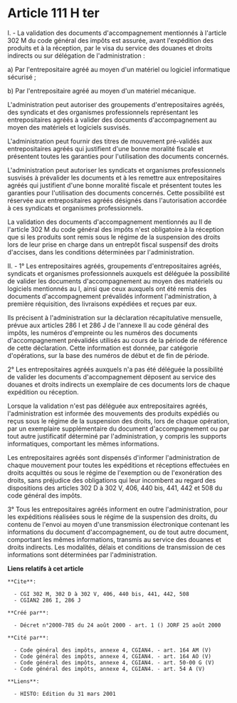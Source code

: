 # Article 111 H ter

I. - La validation des documents d'accompagnement mentionnés à l'article 302 M du code général des impôts est assurée, avant
l'expédition des produits et à la réception, par le visa du service des douanes et droits indirects ou sur délégation de
l'administration :

a) Par l'entrepositaire agréé au moyen d'un matériel ou logiciel informatique sécurisé ;

b) Par l'entrepositaire agréé au moyen d'un matériel mécanique.

L'administration peut autoriser des groupements d'entrepositaires agréés, des syndicats et des organismes professionnels
représentant les entrepositaires agréés à valider des documents d'accompagnement au moyen des matériels et logiciels
susvisés.

L'administration peut fournir des titres de mouvement pré-validés aux entrepositaires agréés qui justifient d'une bonne
moralité fiscale et présentent toutes les garanties pour l'utilisation des documents concernés.

L'administration peut autoriser les syndicats et organismes professionnels susvisés à prévalider les documents et à les
remettre aux entrepositaires agréés qui justifient d'une bonne moralité fiscale et présentent toutes les garanties pour
l'utilisation des documents concernés. Cette possibilité est réservée aux entrepositaires agréés désignés dans l'autorisation
accordée à ces syndicats et organismes professionnels.

La validation des documents d'accompagnement mentionnés au II de l'article 302 M du code général des impôts n'est obligatoire
à la réception que si les produits sont remis sous le régime de la suspension des droits lors de leur prise en charge dans un
entrepôt fiscal suspensif des droits d'accises, dans les conditions déterminées par l'administration.

II. - 1° Les entrepositaires agréés, groupements d'entrepositaires agréés, syndicats et organismes professionnels auxquels
est déléguée la possibilité de valider les documents d'accompagnement au moyen des matériels ou logiciels mentionnés au I,
ainsi que ceux auxquels ont été remis des documents d'accompagnement prévalidés informent l'administration, à première
réquisition, des livraisons expédiées et reçues par eux.

Ils précisent à l'administration sur la déclaration récapitulative mensuelle, prévue aux articles 286 I et 286 J de l'annexe
II au code général des impôts, les numéros d'empreinte ou les numéros des documents d'accompagnement prévalidés utilisés au
cours de la période de référence de cette déclaration. Cette information est donnée, par catégorie d'opérations, sur la base
des numéros de début et de fin de période.

2° Les entrepositaires agréés auxquels n'a pas été déléguée la possibilité de valider les documents d'accompagnement déposent
au service des douanes et droits indirects un exemplaire de ces documents lors de chaque expédition ou réception.

Lorsque la validation n'est pas déléguée aux entrepositaires agréés, l'administration est informée des mouvements des
produits expédiés ou reçus sous le régime de la suspension des droits, lors de chaque opération, par un exemplaire
supplémentaire du document d'accompagnement ou par tout autre justificatif déterminé par l'administration, y compris les
supports informatiques, comportant les mêmes informations.

Les entrepositaires agréés sont dispensés d'informer l'administration de chaque mouvement pour toutes les expéditions et
réceptions effectuées en droits acquittés ou sous le régime de l'exemption ou de l'exonération des droits, sans préjudice des
obligations qui leur incombent au regard des dispositions des articles 302 D à 302 V, 406, 440 bis, 441, 442 et 508 du code
général des impôts.

3° Tous les entrepositaires agréés informent en outre l'administration, pour les expéditions réalisées sous le régime de la
suspension des droits, du contenu de l'envoi au moyen d'une transmission électronique contenant les informations du document
d'accompagnement, ou de tout autre document, comportant les mêmes informations, transmis au service des douanes et droits
indirects. Les modalités, délais et conditions de transmission de ces informations sont déterminées par l'administration.

**Liens relatifs à cet article**

	**Cite**:

	  - CGI 302 M, 302 D à 302 V, 406, 440 bis, 441, 442, 508
	  - CGIAN2 286 I, 286 J

	**Créé par**:

	  - Décret n°2000-785 du 24 août 2000 - art. 1 () JORF 25 août 2000

	**Cité par**:

	  - Code général des impôts, annexe 4, CGIAN4. - art. 164 AM (V)
	  - Code général des impôts, annexe 4, CGIAN4. - art. 164 AO (V)
	  - Code général des impôts, annexe 4, CGIAN4. - art. 50-00 G (V)
	  - Code général des impôts, annexe 4, CGIAN4. - art. 54 A (V)

	**Liens**:

	  - HISTO: Edition du 31 mars 2001
